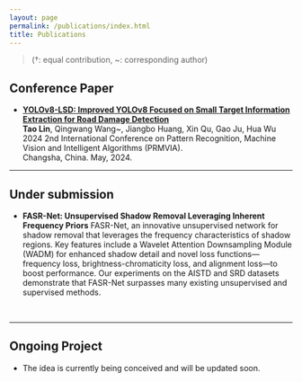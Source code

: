 ```yaml
---
layout: page
permalink: /publications/index.html
title: Publications
---
```


> (†: equal contribution, ~: corresponding author)

## Conference Paper

- [**YOLOv8-LSD: Improved YOLOv8 Focused on Small Target Information Extraction for Road Damage Detection**](https://ieeexplore.ieee.org/document/10669675)<br>**Tao Lin**, Qingwang Wang~, Jiangbo Huang, Xin Qu, Gao Ju, Hua Wu<br>2024 2nd International Conference on Pattern Recognition, Machine Vision and Intelligent Algorithms (PRMVIA).<br>Changsha, China. May, 2024.
  <br>

---

## Under submission

- **FASR-Net: Unsupervised Shadow Removal Leveraging Inherent Frequency Priors**
FASR-Net, an innovative unsupervised network for shadow removal that leverages the frequency characteristics of shadow regions. Key features include a Wavelet Attention Downsampling Module (WADM) for enhanced shadow detail and novel loss functions—frequency loss, brightness-chromaticity loss, and alignment loss—to boost performance. Our experiments on the AISTD and SRD datasets demonstrate that FASR-Net surpasses many existing unsupervised and supervised methods.

<br>

---

## Ongoing Project

- The idea is currently being conceived and will be updated soon.

<br>

<!--

## Degree Thesis

- [Hybrid Detection Mechanism for Spoofing Attacks in Bluetooth Low Energy Networks](https://caihanlin.com/mypaper/thesis/UG-thesis.pdf)<br>**Hanlin Cai** (Advisor: Zhezhuang Xu). **Best Bachelor Thesis Award** (Top 1/300).<br>Proposal paper has been accepted by AAAI 2024<br>Expect to submit a long paper to KDD 2024.

- [Industrial Inspection System based on Intelligent IoT and Bionic Quadruped Robot](https://caihanlin.com/mypaper/thesis/IP-report.pdf)<br>**Hanlin Cai** (Advisor: Zhezhuang Xu, Yuxiong Xia). Junior-year Intern Program.<br>Industrial Placement at China Huading Tech and IIoT Lab<br>

  <br>

---

## Early Project

- [Proposal: Securing Billion Bluetooth Devices leveraging Learning-based Techniques](https://ojs.aaai.org/index.php/AAAI/article/view/30544)<br>*Final year project (FYP).*<br>**Hanlin Cai** (Advisors: Zhezhuang Xu, Tozammel Hossain)<br>The 38th Annual AAAI Conference on Artificial Intelligence (AAAI 2024), Undergraduate Consortium.<br>Vancouver, Canada. February, 2024.

- Optimizing Traffic Sign Detection System Using Deep Residual Neural Networks Combined with Analytic Hierarchy Process Model<br>*Junior-year course design.*<br>**Hanlin Cai**, Zheng Li, Jiaqi Hu, Wei Hong Lim, Sew Sun Tiang, Mastaneh Mokayef, Chin Hong Wong<br>The 28th International Conference on Artificial Life and Robotics.<br>Beppu, Japan. February, 2023.<br>Recommended for expanding publication in the Journal of Advances in Artificial Life Robotics (EI Compendex).

- An IoT Garbage Monitoring System for Effective Garbage Management<br>*First-year course design.*<br>**Hanlin Cai**, Jiaqi Hu, Zheng Li, Wei Hong Lim, Mastaneh Mokayef, Chin Hong Wong<br>The 4th International Conference on Computer Engineering, Network and Intelligent Multimedia<br>Surabaya, Indonesia. November, 2022 (EI Compendex).<br>

  <br>

-->

